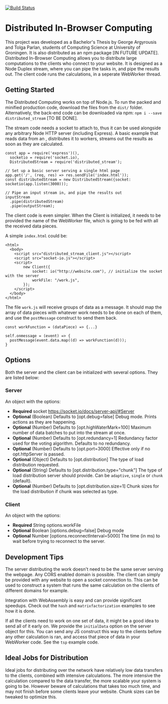 [![Build Status](https://travis-ci.com/rug-ds-lab/bsc-2019-in-browser-computing.svg?token=d8egmRZqbNmvN2XPH4z3&branch=master)](https://travis-ci.com/rug-ds-lab/bsc-2019-in-browser-computing)

# Distributed In-Browser Computing
This project was developed as a Bachelor's Thesis by George Argyrousis and Tolga Parlan, students of Computing Science at University of Groningen. It is also distributed as an npm package [IN FUTURE UPDATE]. Distributed In-Browser Computing allows you to distribute large computations to the clients who connect to your website. It is designed as a Node Duplex stream, where you can pipe the tasks in, and pipe the results out. The client code runs the calculations, in a seperate WebWorker thread.

## Getting Started
The Distributed Computing works on top of Node.js. To run the packed and minified production code, download the files from the `dist/` folder. Alternatively, the back-end code can be downloaded via npm: `npm i --save distributed_stream` [TO BE DONE].

The stream code needs a socket to attach to, thus it can be used alongside any arbitrary Node HTTP server (including Express). A basic example that reads data from an , distributes it to workers, streams out the results as soon as they are calculated.

```
const app = require('express')(),
  socketio = require('socket.io),
  DistributedStream = require('distributed_stream');

// Set up a basic server serving a single html page 
app.get('/', (req, res) => res.sendFile('index.html'));
const distributedStream = new DistributedStream({socket: socketio(app.listen(3000)));

// Pipe an input stream in, and pipe the results out
inputStream
  .pipe(distributedStream)
  .pipe(outputStream);
```

The client code is even simpler. When the Client is initialized, it needs to be provided the name of the WebWorker file, which is going to be fed with all the received data pieces.

A simple `index.html` could be:
```
<html>
  <body>
    <script src="distributed_stream_client.js"></script>
    <script src="socket-io.js"></script>
    <script>
        new Client({
            socket: io("http://website.com"), // initialize the socket with the server
            workFile: "/work.js",
        });
    </script>
  </body>
</html>
```

The file `work.js` will receive groups of data as a message. It should map the array of data pieces with whatever work needs to be done on each of them, and use the `postMessage` construct to send them back.

```
const workFunction = (dataPiece) => {...}

self.onmessage = (event) => {
  postMessage(event.data.map((d) => workFunction(d)));
}
```

## Options
Both the server and the client can be initialized with several options. They are listed below:

### Server
An object with the options:
* **Required** socket https://socket.io/docs/server-api/#Server
* **Optional** (Boolean) Defaults to [opt.debug=false] Debug mode. Prints actions as they are happening.
* **Optional** (Number) Defaults to [opt.highWaterMark=100] Maximum number of data batches to put into the stream at once.
* **Optional** (Number) Defaults to [opt.redundancy=1] Redundancy factor used for the voting algorithm. Defaults to no redundancy.
* **Optional** (Number) Defaults to [opt.port=3000] Effective only if no opt.httpServer is passed.
* **Optional** (Object) Defaults to [opt.distribution] The type of load distribution requested.
* **Optional** (String) Defaults to [opt.distribution.type="chunk"] The type of load distribution server should provide. Can be `adaptive`, `single` or `chunk` (default).
* **Optional** (Number) Defaults to [opt.distribution.size=1] Chunk sizes for the load distribution if chunk was selected as type.

### Client
An object with the options:

* **Required** String options.workFile
* **Optional** Boolean [options.debug=false] Debug mode
* **Optional** Number [options.reconnectInterval=5000] The time (in ms) to wait before trying to reconnect to the server.

## Development Tips
The server distributing the work doesn't need to be the same server serving the webpage. Any CORS enabled domain is possible. The client can simply be provided with any website to open a socket connection to. This can be used to construct a system that runs the same calculation on the clients of different domains for example.

Integration with WebAssembly is easy and can provide significant speedups. Check out the `hash` and `matrixfactorization` examples to see how it is done.

If all the clients need to work on one set of data, it might be a good idea to send all of it early on. We provide the `initialData` option on the server object for this. You can send any JS construct this way to the clients before any other calculation is ran, and access that piece of data in your WebWorker code. See the `tsp` example code.

## Ideal Jobs for Distribution
Ideal jobs for distributing over the network have relatively low data transfers to the clients, combined with intensive calculations. The more intensive the calculation compared to the data transfer, the more scalable your system is going to be. However beware of calculations that takes too much time, and may not finish before some clients leave your website. Chunk sizes can be tweaked to optimize this.


